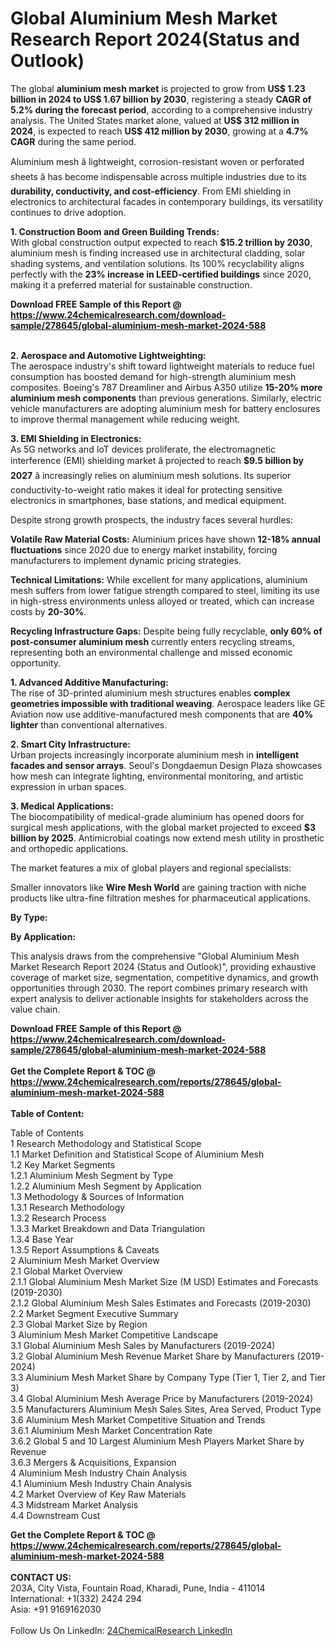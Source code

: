 <h1>Global Aluminium Mesh Market Research Report 2024(Status and Outlook)</h1><p>The global <strong>aluminium mesh market</strong> is projected to grow from <strong>US$ 1.23 billion in 2024 to US$ 1.67 billion by 2030</strong>, registering a steady <strong>CAGR of 5.2% during the forecast period</strong>, according to a comprehensive industry analysis. The United States market alone, valued at <strong>US$ 312 million in 2024</strong>, is expected to reach <strong>US$ 412 million by 2030</strong>, growing at a <strong>4.7% CAGR</strong> during the same period.</p><p>Aluminium mesh â lightweight, corrosion-resistant woven or perforated sheets â has become indispensable across multiple industries due to its <strong>durability, conductivity, and cost-efficiency</strong>. From EMI shielding in electronics to architectural facades in contemporary buildings, its versatility continues to drive adoption.</p><p><strong>1. Construction Boom and Green Building Trends:</strong><br>
With global construction output expected to reach <strong>$15.2 trillion by 2030</strong>, aluminium mesh is finding increased use in architectural cladding, solar shading systems, and ventilation solutions. Its 100% recyclability aligns perfectly with the <strong>23% increase in LEED-certified buildings</strong> since 2020, making it a preferred material for sustainable construction.</p><div><b>Download FREE Sample of this Report @ 
            <a href="https://www.24chemicalresearch.com/download-sample/278645/global-aluminium-mesh-market-2024-588">
            https://www.24chemicalresearch.com/download-sample/278645/global-aluminium-mesh-market-2024-588</a></b></div><br><p><strong>2. Aerospace and Automotive Lightweighting:</strong><br>
The aerospace industry's shift toward lightweight materials to reduce fuel consumption has boosted demand for high-strength aluminium mesh composites. Boeing's 787 Dreamliner and Airbus A350 utilize <strong>15-20% more aluminium mesh components</strong> than previous generations. Similarly, electric vehicle manufacturers are adopting aluminium mesh for battery enclosures to improve thermal management while reducing weight.</p><p><strong>3. EMI Shielding in Electronics:</strong><br>
As 5G networks and IoT devices proliferate, the electromagnetic interference (EMI) shielding market â projected to reach <strong>$9.5 billion by 2027</strong> â increasingly relies on aluminium mesh solutions. Its superior conductivity-to-weight ratio makes it ideal for protecting sensitive electronics in smartphones, base stations, and medical equipment.</p><p>Despite strong growth prospects, the industry faces several hurdles:</p><p><strong>Volatile Raw Material Costs:</strong> Aluminium prices have shown <strong>12-18% annual fluctuations</strong> since 2020 due to energy market instability, forcing manufacturers to implement dynamic pricing strategies.</p><p><strong>Technical Limitations:</strong> While excellent for many applications, aluminium mesh suffers from lower fatigue strength compared to steel, limiting its use in high-stress environments unless alloyed or treated, which can increase costs by <strong>20-30%</strong>.</p><p><strong>Recycling Infrastructure Gaps:</strong> Despite being fully recyclable, <strong>only 60% of post-consumer aluminium mesh</strong> currently enters recycling streams, representing both an environmental challenge and missed economic opportunity.</p><p><strong>1. Advanced Additive Manufacturing:</strong><br>
The rise of 3D-printed aluminium mesh structures enables <strong>complex geometries impossible with traditional weaving</strong>. Aerospace leaders like GE Aviation now use additive-manufactured mesh components that are <strong>40% lighter</strong> than conventional alternatives.</p><p><strong>2. Smart City Infrastructure:</strong><br>
Urban projects increasingly incorporate aluminium mesh in <strong>intelligent facades and sensor arrays</strong>. Seoul's Dongdaemun Design Plaza showcases how mesh can integrate lighting, environmental monitoring, and artistic expression in urban spaces.</p><p><strong>3. Medical Applications:</strong><br>
The biocompatibility of medical-grade aluminium has opened doors for surgical mesh applications, with the global market projected to exceed <strong>$3 billion by 2025</strong>. Antimicrobial coatings now extend mesh utility in prosthetic and orthopedic applications.</p><p>The market features a mix of global players and regional specialists:</p><p>Smaller innovators like <strong>Wire Mesh World</strong> are gaining traction with niche products like ultra-fine filtration meshes for pharmaceutical applications.</p><p><strong>By Type:</strong></p><p><strong>By Application:</strong></p><p>This analysis draws from the comprehensive "Global Aluminium Mesh Market Research Report 2024 (Status and Outlook)", providing exhaustive coverage of market size, segmentation, competitive dynamics, and growth opportunities through 2030. The report combines primary research with expert analysis to deliver actionable insights for stakeholders across the value chain.</p><div><b>Download FREE Sample of this Report @ 
            <a href="https://www.24chemicalresearch.com/download-sample/278645/global-aluminium-mesh-market-2024-588">
            https://www.24chemicalresearch.com/download-sample/278645/global-aluminium-mesh-market-2024-588</a></b></div><br><div><b>Get the Complete Report & TOC @ 
            <a href="https://www.24chemicalresearch.com/reports/278645/global-aluminium-mesh-market-2024-588">
            https://www.24chemicalresearch.com/reports/278645/global-aluminium-mesh-market-2024-588</a></b></div><br>
            <b>Table of Content:</b><p>Table of Contents<br />
1 Research Methodology and Statistical Scope<br />
1.1 Market Definition and Statistical Scope of Aluminium Mesh<br />
1.2 Key Market Segments<br />
1.2.1 Aluminium Mesh Segment by Type<br />
1.2.2 Aluminium Mesh Segment by Application<br />
1.3 Methodology & Sources of Information<br />
1.3.1 Research Methodology<br />
1.3.2 Research Process<br />
1.3.3 Market Breakdown and Data Triangulation<br />
1.3.4 Base Year<br />
1.3.5 Report Assumptions & Caveats<br />
2 Aluminium Mesh Market Overview<br />
2.1 Global Market Overview<br />
2.1.1 Global Aluminium Mesh Market Size (M USD) Estimates and Forecasts (2019-2030)<br />
2.1.2 Global Aluminium Mesh Sales Estimates and Forecasts (2019-2030)<br />
2.2 Market Segment Executive Summary<br />
2.3 Global Market Size by Region<br />
3 Aluminium Mesh Market Competitive Landscape<br />
3.1 Global Aluminium Mesh Sales by Manufacturers (2019-2024)<br />
3.2 Global Aluminium Mesh Revenue Market Share by Manufacturers (2019-2024)<br />
3.3 Aluminium Mesh Market Share by Company Type (Tier 1, Tier 2, and Tier 3)<br />
3.4 Global Aluminium Mesh Average Price by Manufacturers (2019-2024)<br />
3.5 Manufacturers Aluminium Mesh Sales Sites, Area Served, Product Type<br />
3.6 Aluminium Mesh Market Competitive Situation and Trends<br />
3.6.1 Aluminium Mesh Market Concentration Rate<br />
3.6.2 Global 5 and 10 Largest Aluminium Mesh Players Market Share by Revenue<br />
3.6.3 Mergers & Acquisitions, Expansion<br />
4 Aluminium Mesh Industry Chain Analysis<br />
4.1 Aluminium Mesh Industry Chain Analysis<br />
4.2 Market Overview of Key Raw Materials<br />
4.3 Midstream Market Analysis<br />
4.4 Downstream Cust</p><div><b>Get the Complete Report & TOC @ 
            <a href="https://www.24chemicalresearch.com/reports/278645/global-aluminium-mesh-market-2024-588">
            https://www.24chemicalresearch.com/reports/278645/global-aluminium-mesh-market-2024-588</a></b></div><br><b>CONTACT US:</b><br>
            203A, City Vista, Fountain Road, Kharadi, Pune, India - 411014<br>
            International: +1(332) 2424 294<br>
            Asia: +91 9169162030 <br><br>
            Follow Us On LinkedIn: <a href="https://www.linkedin.com/company/24chemicalresearch/">24ChemicalResearch LinkedIn</a>